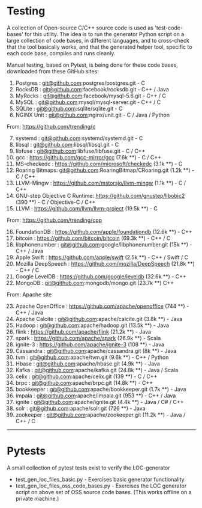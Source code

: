 # Testing
A collection of Open-source C/C++ source code is used as 'test-code-bases'
for this utility. The idea is to run the generator Python script on a large
collection of code bases, in different languages, and to cross-check that
the tool basically works, and that the generated helper tool, specific to
each code base, compiles and runs cleanly.

Manual testing, based on Pytest, is being done for these code bases, downloaded
from these GitHub sites:

 1. Postgres   : git@github.com:postgres/postgres.git - C
 2. RocksDB    : git@github.com:facebook/rocksdb.git - C++ / Java
 3. MyRocks    : git@github.com:facebook/mysql-5.6.git - C++ / C
 4. MySQL      : git@github.com:mysql/mysql-server.git - C++ / C
 5. SQLite     : git@github.com:sqlite/sqlite.git - C
 6. NGINX Unit : git@github.com:nginx/unit.git - C / Java / Python

From: https://github.com/trending/c

 7. systemd    : git@github.com:systemd/systemd.git - C
 8. libsql     : git@github.com:libsql/libsql.git - C
 9. libfuse    : git@github.com:libfuse/libfuse.git - C / C++
 1. gcc        : https://github.com/gcc-mirror/gcc                   (7.6k **) - C / C++
 1. MS-checkedc : https://github.com/microsoft/checkedc              (3.1k **) - C
 1. Roaring Bitmaps: git@github.com:RoaringBitmap/CRoaring.git       (1.2k **) - C / C++
 1. LLVM-Mingw   : https://github.com/mstorsjo/llvm-mingw            (1.1k **) - C / C++
 1. GNU-step Objective C Runtime: https://github.com/gnustep/libobjc2  (390 **) - C / Objective-C / C++
 1. LLVM         : https://github.com/llvm/llvm-project                (19.5k **) - C

From: https://github.com/trending/cpp

 16. FoundationDB       : https://github.com/apple/foundationdb      (12.6k **) - C++
 1. bitcoin            : https://github.com/bitcoin/bitcoin         (69.3k **) - C++ / C
 1. libphonenumber     : git@github.com:google/libphonenumber.git   (15k **) - C++ / Java
 1. Apple Swift        : https://github.com/apple/swift             (2.5k **) - C++ / Swift / C
 1. Mozilla DeepSpeech : https://github.com/mozilla/DeepSpeech      (21.8k **) - C++ / C
 1. Google LevelDB     : https://github.com/google/leveldb          (32.6k **) - C++
 1. MongoDB            : git@github.com:mongodb/mongo.git           (23.7k **) C++

From: Apache site

 23. Apache OpenOffice  : https://github.com/apache/openoffice       (744 **) - C++ / Java
 1. Apache Calcite     : git@github.com:apache/calcite.git          (3.8k **) - Java
 1. Hadoop             : git@github.com:apache/hadoop.git           (13.5k **) - Java
 1. flink              : https://github.com/apache/flink            (21.2k **) - Java
 1.  spark              : https://github.com/apache/spark            (26.9k **) - Scala
 1.  ignite-3           : https://github.com/apache/ignite-3         (108 **) - Java
 1.  Cassandra          : git@github.com:apache/cassandra.git        (8k **) - Java
 1.  tvm                : git@github.com:apache/tvm.git              (9.6k **) - C++ / Python
 1.  Hbase              : git@github.com:apache/hbase.git            (4.9k **) - Java
 1.  Kafka              : git@github.com:apache/kafka.git            (24.8k **) - Java / Scala
 1.  celix              : git@github.com:apache/celix.git            (139 **) - C / C++
 1.  brpc               : git@github.com:apache/brpc.git             (14.8k **) - C++
 1.  bookkeeper         : git@github.com:apache/bookkeeper.git       (1.7k **) - Java
 1.  impala             : git@github.com:apache/impala.git           (953 **)  - C++ / Java
 1.  ignite             : git@github.com:apache/ignite.git           (4.4k **) - Java / C# / C++
 1.  solr               : git@github.com:apache/solr.git             (726 **)  - Java
 1.  zookeeper          : git@github.com:apache/zookeeper.git        (11.2k **) - Java / C++ / C

--------
# Pytests

A small collection of pytest tests exist to verify the LOC-generator

- test_gen_loc_files_basic.py - Exercises basic generator functionality
- test_gen_loc_files_oss_code_bases.py - Exercises the LOC generator script on
   above set of OSS source code bases. (This works offline on a private machine.)
